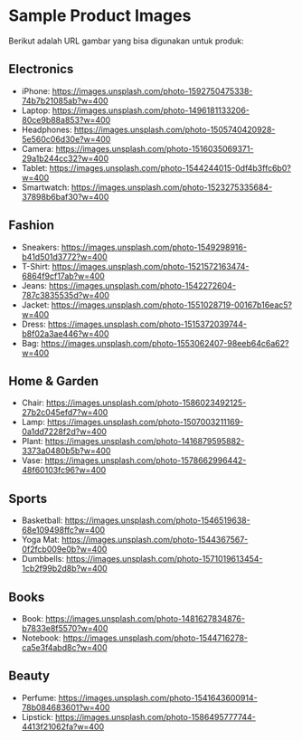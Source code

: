 # Sample Product Images

Berikut adalah URL gambar yang bisa digunakan untuk produk:

## Electronics
- iPhone: https://images.unsplash.com/photo-1592750475338-74b7b21085ab?w=400
- Laptop: https://images.unsplash.com/photo-1496181133206-80ce9b88a853?w=400
- Headphones: https://images.unsplash.com/photo-1505740420928-5e560c06d30e?w=400
- Camera: https://images.unsplash.com/photo-1516035069371-29a1b244cc32?w=400
- Tablet: https://images.unsplash.com/photo-1544244015-0df4b3ffc6b0?w=400
- Smartwatch: https://images.unsplash.com/photo-1523275335684-37898b6baf30?w=400

## Fashion
- Sneakers: https://images.unsplash.com/photo-1549298916-b41d501d3772?w=400
- T-Shirt: https://images.unsplash.com/photo-1521572163474-6864f9cf17ab?w=400
- Jeans: https://images.unsplash.com/photo-1542272604-787c3835535d?w=400
- Jacket: https://images.unsplash.com/photo-1551028719-00167b16eac5?w=400
- Dress: https://images.unsplash.com/photo-1515372039744-b8f02a3ae446?w=400
- Bag: https://images.unsplash.com/photo-1553062407-98eeb64c6a62?w=400

## Home & Garden
- Chair: https://images.unsplash.com/photo-1586023492125-27b2c045efd7?w=400
- Lamp: https://images.unsplash.com/photo-1507003211169-0a1dd7228f2d?w=400
- Plant: https://images.unsplash.com/photo-1416879595882-3373a0480b5b?w=400
- Vase: https://images.unsplash.com/photo-1578662996442-48f60103fc96?w=400

## Sports
- Basketball: https://images.unsplash.com/photo-1546519638-68e109498ffc?w=400
- Yoga Mat: https://images.unsplash.com/photo-1544367567-0f2fcb009e0b?w=400
- Dumbbells: https://images.unsplash.com/photo-1571019613454-1cb2f99b2d8b?w=400

## Books
- Book: https://images.unsplash.com/photo-1481627834876-b7833e8f5570?w=400
- Notebook: https://images.unsplash.com/photo-1544716278-ca5e3f4abd8c?w=400

## Beauty
- Perfume: https://images.unsplash.com/photo-1541643600914-78b084683601?w=400
- Lipstick: https://images.unsplash.com/photo-1586495777744-4413f21062fa?w=400